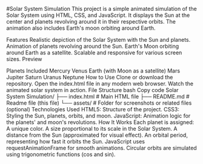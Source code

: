 #Solar System Simulation
This project is a simple animated simulation of the Solar System using HTML, CSS, and JavaScript. It displays the Sun at the center and planets revolving around it in their respective orbits. The animation also includes Earth's moon orbiting around Earth.

Features
Realistic depiction of the Solar System with the Sun and planets.
Animation of planets revolving around the Sun.
Earth's Moon orbiting around Earth as a satellite.
Scalable and responsive for various screen sizes.
Preview

Planets Included
Mercury
Venus
Earth (with Moon as a satellite)
Mars
Jupiter
Saturn
Uranus
Neptune
How to Use
Clone or download the repository.
Open the index.html file in any modern web browser.
Watch the animated solar system in action.
File Structure
bash
Copy code
Solar System Simulation/
├── index.html         # Main HTML file
├── README.md          # Readme file (this file)
└── assets/            # Folder for screenshots or related files (optional)
Technologies Used
HTML5: Structure of the project.
CSS3: Styling the Sun, planets, orbits, and moon.
JavaScript: Animation logic for the planets' and moon's revolutions.
How It Works
Each planet is assigned:
A unique color.
A size proportional to its scale in the Solar System.
A distance from the Sun (approximated for visual effect).
An orbital period, representing how fast it orbits the Sun.
JavaScript uses requestAnimationFrame for smooth animations.
Circular orbits are simulated using trigonometric functions (cos and sin).
